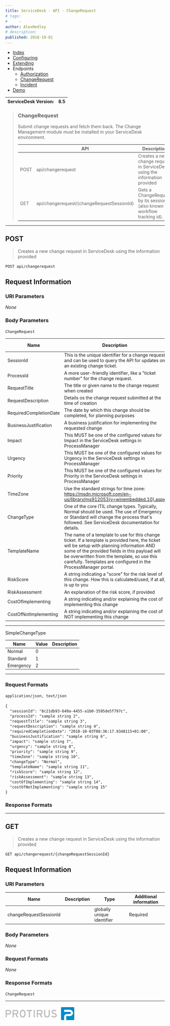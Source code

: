 ```yaml
---
title: ServiceDesk - API - ChangeRequest
# tags:
#     - 
author: AlexHedley
# description: 
published: 2018-10-01
---
```


- [Index](https://community.broadcom.com/symantecenterprise/viewdocument?DocumentKey=d54b726c-cf91-42f3-a0fe-436a3d559c14&amp;CommunityKey=04ead5e9-3643-4118-b853-afa5a58710c6&amp;tab=librarydocuments)
- [Configuring](https://community.broadcom.com/symantecenterprise/viewdocument?DocumentKey=becb0e82-72b6-40da-ad93-e5f3aad8afcd&amp;CommunityKey=04ead5e9-3643-4118-b853-afa5a58710c6&amp;tab=librarydocuments)
- [Extending](https://community.broadcom.com/symantecenterprise/viewdocument?DocumentKey=6d994fd8-1056-49a7-8228-488a03300d41&amp;CommunityKey=04ead5e9-3643-4118-b853-afa5a58710c6&amp;tab=librarydocuments)
- Endpoints
    - [Authorization](https://community.broadcom.com/symantecenterprise/viewdocument?DocumentKey=30d60bd5-f273-41b4-a1ff-67a40becd4dd&amp;CommunityKey=04ead5e9-3643-4118-b853-afa5a58710c6&amp;tab=librarydocuments)
    - [ChangeRequest](https://community.broadcom.com/symantecenterprise/viewdocument?DocumentKey=9a8c56d0-0069-49df-8f18-a4228bddd4a8&amp;CommunityKey=04ead5e9-3643-4118-b853-afa5a58710c6&amp;tab=librarydocuments)
    - [Incident](https://community.broadcom.com/symantecenterprise/viewdocument?DocumentKey=bf651a3b-b5a6-4054-b348-3aa2c4414826&amp;CommunityKey=04ead5e9-3643-4118-b853-afa5a58710c6&amp;tab=librarydocuments)
- [Demo](https://community.broadcom.com/symantecenterprise/viewdocument?DocumentKey=739bf091-178b-4fd7-b214-0b62f4db987c&amp;CommunityKey=04ead5e9-3643-4118-b853-afa5a58710c6&amp;tab=librarydocuments)

| ServiceDesk Version: | 8.5 |
| --- | --- |

> ### ChangeRequest
> 
> Submit change requests and fetch them back. The Change Management module must be installed in your ServiceDesk environment.
> 
> |  | API | Description |
> | --- | --- | --- |
> | POST | api/changerequest | Creates a new change request in ServiceDesk using the information provided |
> | GET | api/changerequest/{changeRequestSessionId} | Gets a ChangeRequest by its session id (also known as workflow tracking id). |

---
  
## POST

> Creates a new change request in ServiceDesk using the information provided

    POST api/changerequest

## Request Information
  
### URI Parameters
  
*None*
  
### Body Parameters

    ChangeRequest

| Name | Description | Type | Additional information |
| --- | --- | --- | --- |
| SessionId | This is the unique identifier for a change request and can be used to query the API for updates on an existing change ticket. | globally unique identifier | None. |
| ProcessId | A more user-friendly identifier, like a "ticket number" for the change request. | string | None. |
| RequestTitle | The title or given name to the change request when created | string | None. |
| RequestDescription | Details os the change request submitted at the time of creation | string | None. |
| RequiredCompletionDate | The date by which this change should be completed, for planning purposes | date | None. |
| BusinessJustification | A business justification for implementing the requested change | string | None. |
| Impact | This MUST be one of the configured values for Impact in the ServiceDesk settings in ProcessManager | string | None. |
| Urgency | This MUST be one of the configured values for Urgency in the ServiceDesk settings in ProcessManager | string | None. |
| Priority | This MUST be one of the configured values for Priority in the ServiceDesk settings in ProcessManager | string | None. |
| TimeZone | Use the standard strings for time zone: https://msdn.microsoft.com/en-us/library/ms912053(v=winembedded.10).aspx | string | None. |
| ChangeType | One of the core ITIL change types. Typically, Normal should be used. The use of Emergency or Standard will change the process that's followed. See ServiceDesk documentation for details. | SimpleChangeType | None. |
| TemplateName | The name of a template to use for this change ticket. If a template is provided here, the ticket will be setup with planning information AND some of the provided fields in this payload will be overwritten from the template, so use this carefully. Templates are configured in the ProcessManager portal. | string | None. |
| RiskScore | A string indicating a "score" for the risk level of this change. How this is calculated/used, if at all, is up to you | string | None. |
| RiskAssessment | An explanation of the risk score, if provided | string | None. |
| CostOfImplementing | A string indicating and/or explaining the cost of implementing this change | string | None. |
| CostOfNotImplementing | A string indicating and/or explaining the cost of NOT implementing this change | string | None. |

---

SimpleChangeType

| Name | Value | Description |
| --- | --- | --- |
| Normal | 0 |  |
| Standard | 1 |  |
| Emergency | 2 |  |

---

### Request Formats

    application/json, text/json

    {
      "sessionId": "8c21db93-649a-4455-a1b0-3595de5f797c",
      "processId": "sample string 2",
      "requestTitle": "sample string 3",
      "requestDescription": "sample string 4",
      "requiredCompletionDate": "2018-10-03T08:36:17.9348115+01:00",
      "businessJustification": "sample string 6",
      "impact": "sample string 7",
      "urgency": "sample string 8",
      "priority": "sample string 9",
      "timeZone": "sample string 10",
      "changeType": "Normal",
      "templateName": "sample string 11",
      "riskScore": "sample string 12",
      "riskAssessment": "sample string 13",
      "costOfImplementing": "sample string 14",
      "costOfNotImplementing": "sample string 15"
    }

### Response Formats

---
  
## GET

> Creates a new change request in ServiceDesk using the information provided

    GET api/changerequest/{changeRequestSessionId}

## Request Information
  
### URI Parameters

| Name | Description | Type | Additional information |
| --- | --- | --- | --- |
| changeRequestSessionId |  | globally unique identifier | Required |

### Body Parameters
  
*None*
  
### Request Formats
  
*None*
  
### Response Formats

    ChangeRequest

---
  
[![Protirus](images\Protirus.png)](https://www.protirus.com/)
